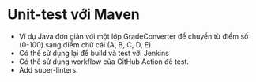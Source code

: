 # Unit-test với Maven
- Ví dụ Java đơn giản với một lớp GradeConverter để chuyển từ điểm số (0-100) sang điểm chữ cái (A, B, C, D, E)
- Có thể sử dụng lại để build và test với Jenkins
- Có thể sử dụng workflow của GitHub Action để test.
- Add super-linters.
